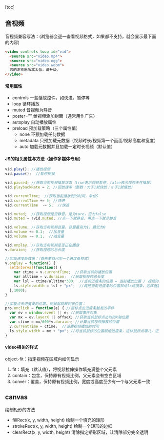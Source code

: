 [toc]
## 音视频
音视频兼容写法：(浏览器会逐一查看视频格式，如果都不支持，就会显示最下面的内容)
```html
<video controls loop id="vid">
  <source src="video.mp4">
  <source src="video.ogg">
  <source src="video.webm">
  您的浏览器版本太低，请升级。
</video>
```

#### 常用属性
- controls  一些播放控件，如快进，暂停等
- loop  循环播放
- muted 音视频为静音
- poster="" 给视频添加封面（通常用作广告）
- autoplay  自动播放属性
- preload 预加载策略（三个属性值）
  - none  不预加载任何数据
  - metadata  只预加载元数据（视频时长/视频第一个画面/视频高度和宽度）
  - auto  加载元数据并且加载一定时长视频（默认值）

#### JS的相关属性与方法（操作多媒体专用）
```javascript
vid.play(); //播放视频
vid.pause();  //暂停视频

vid.paused; //获取当前视频播放状态（true表示视频暂停，false表示视频正在播放）
vid.playbackRate = 2; //回放速率（整数：大于1就快放；小于1就慢放）

vid.currentTime;  //获取当前播放到的时间，单位S
vid.currentTime += 5; //快进
vid.currentTime  -= 5;  //快退

vid.muted;  //获取视频是否静音，是为ture，否为false
vid.muted = !vid.muted; //点一下就静音，再点一下就非静音

vid.volume; //获取当前视频音量，音量最高为1，最低为0
vid.volume += 0.1;  //加音量
vid.volume -= 0.1;  //减音量

vid.onplay; //获取当前视频是否正在播放
v.duraion;  //获取视频的总长度

//实现进度条效果：（首先要自己写一个进度条样式）
v.onplay = function() {
  setInterval(function() {
    var ctime = v.currentTime;  //获取当前的播放位置
    var alltime = v.duraion;  //获取视频的总长度
    var lsl = ctime/alltime*300;  //当前进度条的位置 = 当前播放位置 / 视频的总长度 * 进度条的总宽度
    ls.style.width = lsl + "px";  //再把当前进度条的位置赋给ls进度条，这样就能实现进度条效果
  },1000); 
}

//实现点击进度条的位置，视频就跳转到该位置：
pro.onclick = function(e) { //鼠标点击进度条触发的事件
  var ev = window.event || e; //获取事件对象
  var mx = ev.layerX || offseX; //获取当前鼠标点击时的X轴位置
  var ctime = mx/600*v.duraion; //计算当前视频播放的位置
  v.currentTime = ctime;  //设置视频播放的时间
  ls.style.width = mx + "px"; //将当前鼠标的位置赋给进度条，这样鼠标点哪儿，进度条也会在哪儿
}
```

#### video相关的样式
object-fit：指定视频在区域内如何显示
1. fit：填充（默认值），将视频拉伸操作填充满整个父元素
2. contain：包含，保持原有视频比例，父元素会有空白区域
3. conver：覆盖，保持原有视频比例，宽度或高度至少有一个与父元素一致


## canvas
绘制矩形的方法
  - fillRect(x, y, width, height) 绘制一个填充的矩形
  - strokeRect(x, y, width, height) 绘制一个矩形的边框
  - clearRect(x, y, width, height)  清除指定矩形区域，让清除部分完全透明
